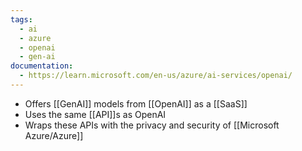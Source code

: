 ```yaml
---
tags:
  - ai
  - azure
  - openai
  - gen-ai
documentation:
  - https://learn.microsoft.com/en-us/azure/ai-services/openai/
---
```

 - Offers [[GenAI]] models from [[OpenAI]] as a [[SaaS]]
 - Uses the same [[API]]s as OpenAI
 - Wraps these APIs with the privacy and security of [[Microsoft Azure/Azure]]